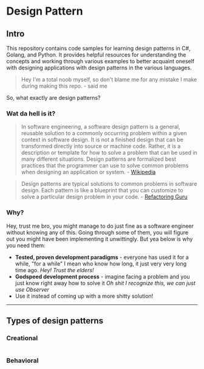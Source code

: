 # Design Pattern

## Intro
This repository contains code samples for learning design patterns in C#, Golang, and Python. It provides helpful resources for understanding the concepts and working through various examples to better acquaint oneself with designing applications with design patterns in the various languages.

> Hey I'm a total noob myself, so don't blame me for any mistake I make during making this repo. - said me

So, what exactly are design patterns?
### Wat da hell is it?
> In software engineering, a software design pattern is a general, reusable solution to a commonly occurring problem within a given context in software design. It is not a finished design that can be transformed directly into source or machine code. Rather, it is a description or template for how to solve a problem that can be used in many different situations. Design patterns are formalized best practices that the programmer can use to solve common problems when designing an application or system. - [Wikipedia](https://en.wikipedia.org/wiki/Software_design_pattern)

> Design patterns are typical solutions to common problems
in software design. Each pattern is like a blueprint
that you can customize to solve a particular
design problem in your code. - [Refactoring Guru](https://refactoring.guru/design-patterns)

### Why?

Hey, trust me bro, you might manage to do just fine as a software engineer without knowing any of this. Going through some of them, you will figure out you might have been implementing it unwittingly. But yea below is why you need them:

- **Tested, proven development paradigms** - everyone has used it for a while, "for a while" I mean who know how long, it just very very long time ago. *Hey! Trust the elders!*
- **Godspeed development process** - imagine facing a problem and you just know right away how to solve it *Oh shit I recognize this, we can just use Observer*
- Use it instead of coming up with a more shitty solution!

_________________
## Types of design patterns

### Creational
```{include} structural/README.md
```
### Behavioral